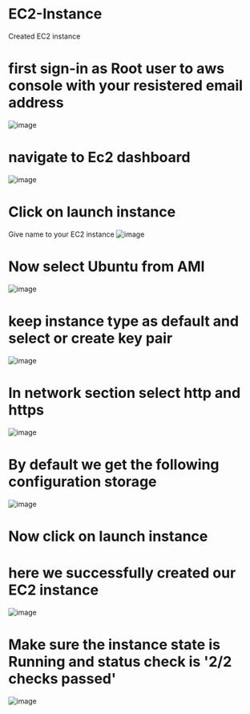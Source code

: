 # EC2-Instance
Created EC2 instance 
# first sign-in as Root user to aws console with your resistered email address
![image](https://github.com/ShrutiGavali/EC2-Instance/assets/122098190/62d56463-2073-49fc-8da8-7b12f5fdab31)
# navigate to Ec2 dashboard

![image](https://github.com/ShrutiGavali/EC2-Instance/assets/122098190/d893ee28-d0a1-4cb4-b165-90b89645c028)


# Click on launch instance
Give name to your EC2 instance 
![image](https://github.com/ShrutiGavali/EC2-Instance/assets/122098190/bb29cd6b-740a-460b-8cf1-e5a41145afa1)

# Now select Ubuntu from AMI 
![image](https://github.com/ShrutiGavali/EC2-Instance/assets/122098190/b14e7d0b-cabf-4bf1-9a24-d10a512f3095)

# keep instance type as default and select or create key pair 
![image](https://github.com/ShrutiGavali/EC2-Instance/assets/122098190/2779cf59-b8bd-4e02-82bf-f8297d11c359)

# In network section select http and https 
![image](https://github.com/ShrutiGavali/EC2-Instance/assets/122098190/b267de21-b738-4733-b034-cff2695bfbcd)

# By default we get the following configuration storage
![image](https://github.com/ShrutiGavali/EC2-Instance/assets/122098190/4973d5cf-a070-43f1-83da-cfc5fe6e292f)

# Now click on launch instance
# here we successfully created our EC2 instance
![image](https://github.com/ShrutiGavali/EC2-Instance/assets/122098190/ffc5e823-4204-4ea1-bd28-8adae82aaa12)

# Make sure the instance state is Running  and status check  is '2/2 checks passed'
![image](https://github.com/ShrutiGavali/EC2-Instance/assets/122098190/fadf2cc2-0845-486b-b5da-4836d36f6cc1)







